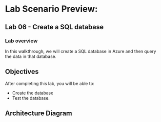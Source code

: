 # Lab Scenario Preview: 

## Lab 06 - Create a SQL database

### Lab overview

In this walkthrough, we will create a SQL database in Azure and then query the data in that database.

## Objectives

After completing this lab, you will be able to:

- Create the database
- Test the database.

## Architecture Diagram
